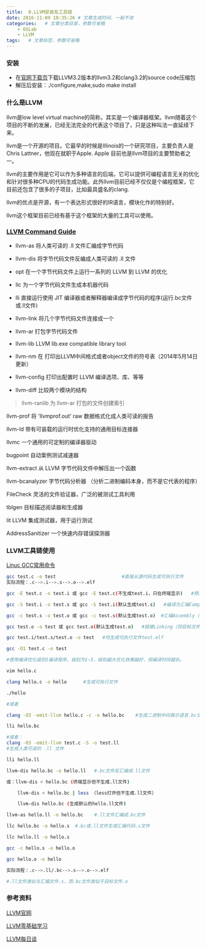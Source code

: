 ```yaml
---
title:  0.LLVM安装及工具链
date: 2016-11-09 18:35:26 # 文章生成时间，一般不改
categories:   # 文章分类目录，参数可省略
    - OSLab
    - LLVM
tags:   # 文章标签，参数可省略
---
```

### 安装
* 在[官网下载页](http://llvm.org/releases/download.html)下载LLVM3.2版本的llvm3.2和clang3.2的source code压缩包
* 解压后安装：./configure,make,sudo make install
<!--more-->
### 什么是LLVM
llvm是low level virtual machine的简称，其实是一个编译器框架。llvm随着这个项目的不断的发展，已经无法完全的代表这个项目了，只是这种叫法一直延续下来。

llvm是一个开源的项目。它最早的时候是Illinois的一个研究项目，主要负责人是Chris Lattner，他现在就职于Apple. Apple 目前也是llvm项目的主要赞助者之一。

llvm的主要作用是它可以作为多种语言的后端，它可以提供可编程语言无关的优化和针对很多种CPU的代码生成功能。此外llvm目前已经不仅仅是个编程框架，它目前还包含了很多的子项目，比如最具盛名的clang.

llvm的优点是开源，有一个表达形式很好的IR语言，模块化作的特别好。

llvm这个框架目前已经有基于这个框架的大量的工具可以使用。

### [LLVM Command Guide](http://llvm.org/docs/CommandGuide/index.html)

* llvm-as 将人类可读的 .ll 文件汇编成字节代码

* llvm-dis 将字节代码文件反编成人类可读的 .ll 文件

* opt 在一个字节代码文件上运行一系列的 LLVM 到 LLVM 的优化

* llc 为一个字节代码文件生成本机器代码

* lli 直接运行使用 JIT 编译器或者解释器编译成字节代码的程序(运行.bc文件或.ll文件)

* llvm-link 将几个字节代码文件连接成一个

* llvm-ar 打包字节代码文件

* llvm-lib LLVM lib.exe compatible library tool

* llvm-nm 在 打印出LLVM中间格式或者object文件的符号表（2014年5月14日更新）

* llvm-config 打印出配置时 LLVM 编译选项、库、等等

* llvm-diff 比较两个模块的结构

> llvm-ranlib 为 llvm-ar 打包的文件创建索引

llvm-prof 将 'llvmprof.out' raw 数据格式化成人类可读的报告

llvm-ld 带有可装载的运行时优化支持的通用目标连接器

llvmc 一个通用的可定制的编译器驱动

bugpoint 自动案例测试减速器

llvm-extract 从 LLVM 字节代码文件中解压出一个函数

llvm-bcanalyzer 字节代码分析器 （分析二进制编码本身，而不是它代表的程序）

FileCheck 灵活的文件验证器，广泛的被测试工具利用

tblgen 目标描述阅读器和生成器

lit        LLVM 集成测试器，用于运行测试

AddressSanitizer  一个快速内存错误探测器

### LLVM工具链使用
[Linuc GCC常用命令](http://www.cnblogs.com/ggjucheng/archive/2011/12/14/2287738.html)
```bash
gcc test.c -o test                        #直接从源代码生成可执行文件
实际流程：.c-->.i-->.s-->.o-->.elf

gcc -E test.c -o test.i 或 gcc -E test.c(不生成test.i，只在终端显示)   #预处理Preprocessing（加入包含的库,生成中间文件.i）

gcc -S test.i -o test.s 或 gcc -S test.i(默认生成test.s)   #编译为汇编Compilation（编译器生成汇编代码.s）

gcc -c test.s -o test.o 或 gcc -c test.s(默认生成test.o)  #汇编Assembly（汇编器将汇编代码翻译成机器语言指令，把这些指令打包成一种叫做可重定位目标程序格式，并保存在.o文件中）

gcc test.o -o test 或 gcc test.o(默认生成test.o)   #链接Linking（将目标文件链接成可执行文件）

gcc test.i/test.s/test.o -o test   #均生成可执行文件test.elf

gcc -O1 test.c -o test

#使用编译优化级别1编译程序。级别为1~3，级别越大优化效果越好，但编译时间越长。

```

```bash
vim hello.c

clang hello.c -o hello      #生成可执行文件

./hello

#或者

clang -O3 -emit-llvm hello.c -c -o hello.bc    #生成二进制中间表示语言.bc文件

lli hello.bc

#或者：
clang -03 -emit-llvm test.c -S -o test.ll 
#生成人类可读的 .ll 文件

lli hello.ll

llvm-dis hello.bc -o hello.ll   #.bc文件反汇编成.ll文件

或：llvm-dis < hello.bc (终端显示但不生成.ll文件)

    llvm-dis < hello.bc | less （less打开但不生成.ll文件）

    llvm-dis hello.bc (生成默认的hello.ll文件)

llvm-as hello.ll -o hello.bc    #.ll文件汇编成.bc文件

llc hello.bc -o hello.s  #.bc或.ll文件生成汇编代码.s文件

llc hello.ll -o hello.s

gcc -c hello.s -o hello.o

gcc hello.o -o hello

实际流程：.c-->.ll/.bc-->.s-->.o-->.elf

#.ll文件类似与汇编文件.s，而.bc文件类似于目标文件.o
```

### 参考资料
[LLVM官网](http://llvm.org/)

[LLVM零基础学习](http://blog.csdn.net/column/details/llvm.html)

[LLVM每日谈](http://blog.csdn.net/column/details/llvm-study.html)





